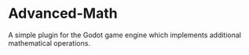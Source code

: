 # Advanced-Math
A simple plugin for the Godot game engine which implements additional mathematical operations.
